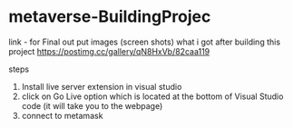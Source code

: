 # metaverse-BuildingProjec

link - for Final out put images (screen shots) what i got after building this project 
https://postimg.cc/gallery/qN8HxVb/82caa119


steps

1) Install live server extension in visual studio
2) click on Go Live option which is located at the bottom of Visual Studio code (it will take you to the webpage)
3) connect to metamask 
